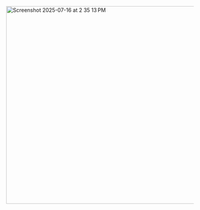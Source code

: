 <img width="827" height="530" alt="Screenshot 2025-07-16 at 2 35 13 PM" src="https://github.com/user-attachments/assets/d65be8b6-127e-4db5-a8bb-6678ae33121c" />
